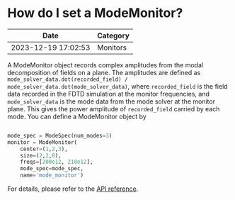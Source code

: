 # How do I set a ModeMonitor?

| Date       | Category    |
|------------|-------------|
| 2023-12-19 17:02:53 | Monitors |


A ModeMonitor object records complex amplitudes from the modal decomposition of fields on a plane. The amplitudes are defined as `mode_solver_data.dot(recorded_field) / mode_solver_data.dot(mode_solver_data)`, where `recorded_field` is the field data recorded in the FDTD simulation at the monitor frequencies, and `mode_solver_data` is the mode data from the mode solver at the monitor plane. This gives the power amplitude of `recorded_field` carried by each mode. You can define a ModeMonitor object by



```python

mode_spec = ModeSpec(num_modes=3)
monitor = ModeMonitor(
    center=(1,2,3),
    size=(2,2,0),
    freqs=[200e12, 210e12],
    mode_spec=mode_spec,
    name='mode_monitor')

```



For details, please refer to the [API reference](https://docs.flexcompute.com/projects/tidy3d/en/latest/api/_autosummary/tidy3d.ModeMonitor.html).